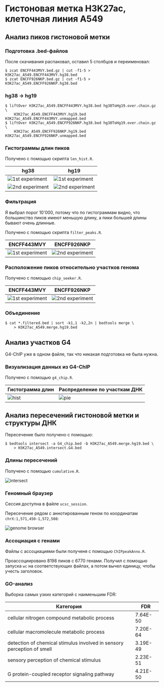 # Гистоновая метка H3K27ac, клеточная линия A549

## Анализ пиков гистоновой метки

### Подготовка .bed-файлов

После скачивания распаковал, оставил 5 столбцов и переименовал:

```
$ zcat ENCFF443MVY.bed.gz | cut -f1-5 > H3K27ac_A549.ENCFF443MVY.hg38.bed
$ zcat ENCFF926NKP.bed.gz | cut -f1-5 > H3K27ac_A549.ENCFF926NKP.hg38.bed
```

### hg38 -> hg19

```
$ liftOver H3K27ac_A549.ENCFF443MVY.hg38.bed hg38ToHg19.over.chain.gz \
    H3K27ac_A549.ENCFF443MVY.hg19.bed H3K27ac_A549.ENCFF443MVY.unmapped.bed
$ liftOver H3K27ac_A549.ENCFF926NKP.hg38.bed hg38ToHg19.over.chain.gz \
    H3K27ac_A549.ENCFF926NKP.hg19.bed H3K27ac_A549.ENCFF926NKP.unmapped.bed
```

### Гистограммы длин пиков

Получено с помощью скрипта `len_hist.R`.

hg38                                                                 | hg19
---------------------------------------------------------------------|---------------------------------------------------------------------
![1st experiment](./img/len_hist.H3K27ac_A549.ENCFF443MVY.hg38.png) | ![1st experiment](./img/len_hist.H3K27ac_A549.ENCFF443MVY.hg19.png)
![2nd experiment](./img/len_hist.H3K27ac_A549.ENCFF926NKP.hg38.png) | ![2nd experiment](./img/len_hist.H3K27ac_A549.ENCFF926NKP.hg19.png)

### Фильтрация

Я выбрал порог 10'000, потому что по гистограммам видно, что большинство пиков
имеют меньшую длину, а пики большей длины бывают очень длинные.

Получено с помощью скрипта `filter_peaks.R`.

ENCFF443MVY                                                                           | ENCFF926NKP
--------------------------------------------------------------------------------------|--------------------------------------------------------------------------------------
![1st experiment](./img/filter_peaks.H3K27ac_A549.ENCFF443MVY.hg19.filtered.hist.png) | ![2nd experiment](./img/filter_peaks.H3K27ac_A549.ENCFF926NKP.hg19.filtered.hist.png)

### Расположение пиков относительно участков генома

Получено с помощью `chip_seeker.R`.

ENCFF443MVY | ENCFF926NKP
------------|------------
![1st experiment](./img/chip_seeker.H3K27ac_A549.ENCFF443MVY.hg19.filtered.plotAnnoPie.png) | ![2nd experiment](./img/chip_seeker.H3K27ac_A549.ENCFF926NKP.hg19.filtered.plotAnnoPie.png)

### Объединение

```
$ cat *.filtered.bed | sort -k1,1 -k2,2n | bedtools merge \
    > H3K27ac_A549.merge.hg19.bed
```

## Анализ участков G4

G4-ChIP уже в одном файле, так что никакая подготовка не была нужна.

### Визуализация данных из G4-ChIP

Получено с помощью `g4_chip.R`.

Гистограмма длин | Распределение по участкам ДНК
-----------------|------------------------------
![hist](./img/len_hist.G4_chip.png) | ![pie](./img/chip_seeker.G4_chip.plotAnnoPie.png)

## Анализ пересечений гистоновой метки и структуры ДНК

Пересечение было получено с помощью:

```
$ bedtools intersect -a G4_chip.bed -b H3K27ac_A549.merge.hg19.bed \
    > H3K27ac_A549.intersect.G4.bed
```

### Длины пересечений

Получено с помощью `cumulative.R`.

![intersect](./img/len_hist.H3K27ac_A549.intersect.G4.png)

### Геномный браузер

Сессия доступна в файле `ucsc_session`.

Пересечение рядом с аннотированным геном по координатам
`chrX:1,571,450-1,572,508`:

![genome browser](./img/ucsc.png)

### Ассоциация с генами

Файлы с ассоциациями были полученя с помощью `ChIPpeakAnno.R`.

Проассоциировано 8198 пиков с 6770 генами. Получил с помощью запуска `wc` на
соответствующих файлах, а потом вычел единицу, чтобы учесть заголовок.

### GO-анализ

Выборка самых узких категорий с наименьшим FDR:

Категория | FDR
----------|----
cellular nitrogen compound metabolic process | 7.64E-50
cellular macromolecule metabolic process | 7.20E-64
detection of chemical stimulus involved in sensory perception of smell | 3.19E-49
sensory perception of chemical stimulus | 2.23E-51
G protein-coupled receptor signaling pathway | 4.21E-50
